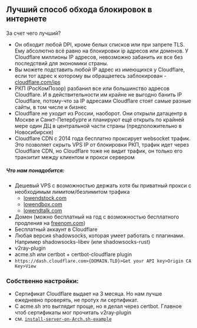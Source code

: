 ## Лучший способ обхода блокировок в интернете
За счет чего лучший? 
* Он обходит любой DPI, кроме белых списков или при запрете TLS. Ему абсолютно всё равно на блокировки ip адресов или доменов. У Cloudflare миллионы IP адресов, невозможно забанить их все без последствий для экономики страны.
* Вы можете подставить любой IP адрес из имеющихся у Cloudflare, если тот адрес к которому вы обращаетесь заблокирован - [cloudflare.com/ips](https://cloudflare.com/ips)
* РКП (РосКомПозор) разбанил все или большинство адресов Cloudflare. И в действительности им крайне не выгодно банить IP Cloudflare, потому-что за IP адресами Cloudflare стоят самые разные сайты, в том числе и бизнес
* Cloudflare не уходит из России, наоборот. Они открыли датацентр в Москве и Санкт-Петербурге и планируют ещё открыть по крайней мере один ДЦ в центральной части страны (предположительно в Новосибирске)
* Cloudflare CDN с 2014 года бесплатно проксирует websocket трафик. Это позволяет скрыть VPS IP от блокировки РКП, трафик идет через Cloudflare CDN, но Cloudflare тоже не видит трафик, он только его транзитит между клиентом и прокси сервером

##### Что нам понадобится:
* Дешевый VPS c возможностью держать хотя бы приватный прокси с необходимым лимитом/безлимитом трафика
    * [lowendstock.com](https://lowendstock.com)
    * [lowendbox.com](https://lowendbox.com)
    * [lowendtalk.com](https://lowendtalk.com)
* Домен (можно бесплатный на год с возможностью бесплатного продления на [freenom.com](https://freenom.com))
* Бесплатный аккаунт в Сloudflare
* Любая версия shadowsocks, которая умеет работать с плагинами. Например shadowsocks-libev (или shadowsocks-rust)
* v2ray-plugin
* acme.sh или certbot + certbot-cloudflare plugin
* `https://dash.cloudflare.com>{DOMAIN.TLD}>Get your API key>Origin CA Key>View`

### Собственно настройки:
* Сертификат Cloudflare выдает на 3 месяца. Но нам лучше ежедневно проверять, не протух ли сертификат.
* С acme.sh это выглядит проще, но я делал через certbot. Главное чтоб сертификаты мог прочитать v2ray-plugin
* см. [`install-server-on-Arch.sh-example`](install-server-on-Arch.sh-example)
